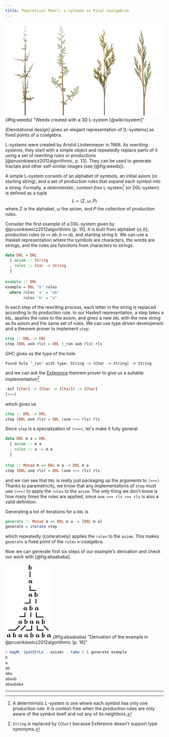 ```yaml
---
title: Theoretical Pearl: L-systems as Final Coalgebras
---
```


<aside class="sidenote">

![Weeds created with a 3D L-system][Weeds]{#fig:weeds} "Weeds created
 with a 3D L-system [@wiki:lsystem]"

</aside>


[Weeds]: /images/640px-Fractal_weeds.jpg


<p class="lead">
[Denotational design] gives an elegant representation of [L-systems]
as fixed points of a coalgebra.
</p>

[Denotational design]: TODO
[L-systems]: TODO

<span class="newthought">L-systems were created</span> by Aristid
Lindenmeyer in 1968. As *rewriting systems*, they start with a simple
object and repeatedly replace parts of it using a set of *rewriting
rules* or *productions* [@prusinkiewicz2012algorithmic, p. 13]. They
can be used to generate fractals and other self-similar images (see
[@fig:weeds]).

A simple L-system consists of an alphabet of symbols, an initial
axiom (or starting string), and a set of production rules that expand each symbol
into a string. Formally, a *deterministic*, *context-free*
L-system[^D0L] (or  <span class="lining-numerals">D0L-system</span>) is
defined as a tuple $$L = (\Sigma,\omega,P)$$ where $\Sigma$ is the
alphabet, $\omega$ the axiom, and $P$ the collection of production
rules.

[^D0L]: A deterministic L-system is one where each symbol has only one
production rule. It is context-free when the production rules are only
aware of the symbol itself and not any of its neighbors.

Consider the first example of a <span
class="lining-numerals">D0L-system</span> given by
@prusinkiewicz2012algorithmic [p. 15]. It is built from alphabet $\{a,b\}$,
production rules $\{a \mapsto ab,b \mapsto a\}$, and starting string $b$. We
can use a Haskell representation where the symbols are characters, the
words are strings, and the rules are functions from characters to
strings:

```haskell
data D0L = D0L
  { axiom :: String
  , rules :: Char -> String
  }

example :: D0L
example = D0L "b" rules
  where rules 'a' = "ab"
        rules 'b' = "a"
```

In each step of the rewriting process, each letter in the string is
replaced according to its production rule. In our Haskell
representation, a step takes a `D0L`, applies the rules to the
axiom, and gives a new `D0L` with the new string as its axiom
and the same set of rules. We can use type driven development and a
theorem prover to implement `step`:

```haskell
step :: D0L -> D0L
step (D0L axm rls) = D0L (_run axm rls) rls
```

GHC gives us the type of the hole

```
Found hole ‘_run’ with type: String -> (Char -> String) -> String
```

and we can ask the [Exference] theorem prover to give us a suitable
implementation[^exf]

```haskell
:exf [Char] -> (Char -> [Char]) -> [Char]
(>>=)
```

[Exference]: https://github.com/lspitzner/exference

[^exf]: `String` is replaced by `[Char]` because Exference doesn't
    support type synonyms.

which gives us

```haskell
step :: D0L -> D0L
step (D0L axm rls) = D0L (axm >>= rls) rls
```

Since `step` is a specialization of `(>>=)`, let's make it fully
general

```haskell
data D0L m a = D0L
  { axiom :: m a
  , rules :: a -> m a
  }

step :: Monad m => D0L m a -> D0L m a
step (D0L axm rls) = D0L (axm >>= rls) rls
```

and we can see that `D0L` is really just packaging up the arguments to
`(>>=)`. Thanks to parametricity, we know that any implementations of
`step` must use `(>>=)` to apply the `rules` to the `axiom`. The only
thing we don't know is how many times the rules are applied, since
`axm >>= rls >>= rls` is also a valid definition.

Generating a list of iterations for a `D0L` is

```haskell
generate :: Monad m => D0L m a -> [D0L m a]
generate = iterate step
```

which repeatedly (coiteratively) applies the `rules` to the `axiom`.
This makes `generate` a fixed point of the `rules` `m`-coalgebra.

Now we can generate first six steps of our example's derivation and
check our work with [@fig:abaababa].

<aside class="sidenote">

![abaababa][abaababa]{#fig:abaababa} "Derivation of the example in
 @prusinkiewicz2012algorithmic [p. 16]"

</aside>

[abaababa]: /images/abaababa.png


```haskell
> mapM_ (putStrLn . axiom) . take 6 $ generate example
b
a
ab
aba
abaab
abaababa
```

---

